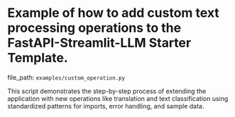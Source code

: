 # Example of how to add custom text processing operations to the FastAPI-Streamlit-LLM Starter Template.

  file_path: `examples/custom_operation.py`

This script demonstrates the step-by-step process of extending the application
with new operations like translation and text classification using standardized
patterns for imports, error handling, and sample data.
